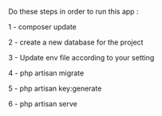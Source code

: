 Do these steps in order to run this app :

1 - composer update

2 - create a new database for the project

3 - Update env file according to your setting

4 - php artisan migrate

5 - php artisan key:generate

6 - php artisan serve